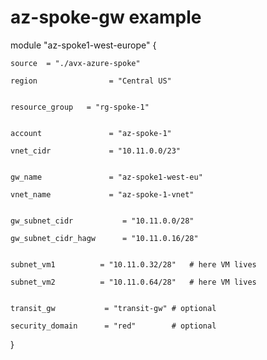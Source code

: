 # az-spoke-gw example 


module "az-spoke1-west-europe" {

    source  = "./avx-azure-spoke"
  
    region                = "Central US"
  

    resource_group   = "rg-spoke-1"
  

    account               = "az-spoke-1"
  
    vnet_cidr             = "10.11.0.0/23"
  

    gw_name               = "az-spoke1-west-eu"
  
    vnet_name             = "az-spoke-1-vnet"


    gw_subnet_cidr           = "10.11.0.0/28"
  
    gw_subnet_cidr_hagw      = "10.11.0.16/28"
  

    subnet_vm1          = "10.11.0.32/28"   # here VM lives
  
    subnet_vm2          = "10.11.0.64/28"   # here VM lives
  

    transit_gw           = "transit-gw" # optional
  
    security_domain      = "red"        # optional 
 
  
}


